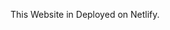 This Website in Deployed on Netlify.

<a href="https://etark-clone-by-hamza-khan.netlify.app/"></a>
